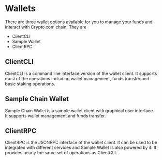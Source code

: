 # Wallets

There are three wallet options available for you to manage your funds and interact with Crypto.com chain. They are
- ClientCLI
- Sample Wallet
- ClientRPC

## ClientCLI

ClientCLI is a command line interface version of the wallet client. It supports most of the operations including wallet management, funds transfer and basic staking operations.

## Sample Chain Wallet

Sample Chain Wallet is a sample wallet client with graphical user interface. It supports wallet management and funds transfer.

## ClientRPC

ClientRPC is the JSONRPC interface of the wallet client. It can be used to be integrated with different services and Sample Wallet is also powered by it. It provides nearly the same set of operations as ClientCLI.